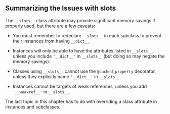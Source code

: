 ## Summarizing the Issues with __slots__

The `__slots__` class attribute may provide significant memory savings if properly used, but there are a few caveats:

- You must remember to redeclare `__slots__` in each subclass to prevent their instances from having `__dict__`.
    
- Instances will only be able to have the attributes listed in `__slots__`, unless you include `'__dict__'` in `__slots__` (but doing so may negate the memory savings).
    
- Classes using `__slots__` cannot use the `@cached_property` decorator, unless they explicitly name `'__dict__'` in `__slots__`.
    
- Instances cannot be targets of weak references, unless you add `'__weakref__'` in `__slots__`.
    

The last topic in this chapter has to do with overriding a class attribute in instances and subclasses.
